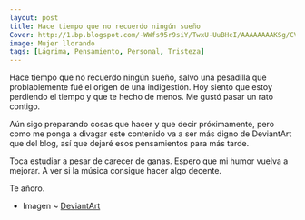 ```yaml
---
layout: post
title: Hace tiempo que no recuerdo ningún sueño
Cover: http://1.bp.blogspot.com/-WWfs95r9siY/TwxU-UuBHcI/AAAAAAAAKSg/CVgb7qcDkxA/s320/tear_by_wishka.jpg
image: Mujer llorando
tags: [Lágrima, Pensamiento, Personal, Tristeza]
---
```


Hace tiempo que no recuerdo ningún sueño, salvo una pesadilla que problablemente fué el origen de una indigestión. Hoy siento que estoy perdiendo el tiempo y que te hecho de menos. Me gustó pasar un rato contigo.

Aún sigo preparando cosas que hacer y que decir próximamente, pero como me ponga a divagar este contenido va a ser más digno de DeviantArt que del blog, así que dejaré esos pensamientos para más tarde.

Toca estudiar a pesar de carecer de ganas. Espero que mi humor vuelva a mejorar. A ver si la música consigue hacer algo decente.

Te añoro.

 - Imagen ~ [DeviantArt](http://browse.deviantart.com/?q=tear&order=9&offset=24#/djzaa4)
